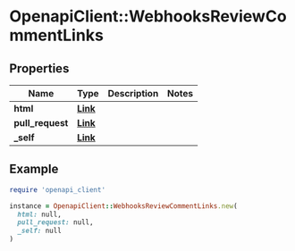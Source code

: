 # OpenapiClient::WebhooksReviewCommentLinks

## Properties

| Name | Type | Description | Notes |
| ---- | ---- | ----------- | ----- |
| **html** | [**Link**](Link.md) |  |  |
| **pull_request** | [**Link**](Link.md) |  |  |
| **_self** | [**Link**](Link.md) |  |  |

## Example

```ruby
require 'openapi_client'

instance = OpenapiClient::WebhooksReviewCommentLinks.new(
  html: null,
  pull_request: null,
  _self: null
)
```

